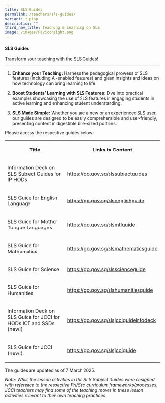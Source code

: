 ```yaml
---
title: SLS Guides
permalink: /teachers/sls-guides/
variant: tiptap
description: ""
third_nav_title: Teaching & Learning on SLS
image: /images/FaviconLight.png
---
```

<h4>SLS Guides</h4>
<p>Transform your teaching with the SLS Guides!</p>
<hr>
<ol>
<li>
<p><strong>Enhance your Teaching: </strong>Harness the pedagogical prowess
of SLS features (including AI-enabled features) and glean insights and
ideas on how technology can bring learning to life.</p>
</li>
<li>
<p><strong>Boost Students’ Learning with SLS Features:</strong> Dive into
practical examples showcasing the use of SLS features in engaging students
in active learning and enhancing student understanding.</p>
</li>
<li>
<p><strong>SLS Made Simple:</strong> Whether you are a new or an experienced
SLS user, our guides are designed to be easily comprehensible and user-friendly,
presenting content in digestible bite-sized portions.</p>
</li>
</ol>
<p>Please access the respective guides below:</p>
<table style="minWidth: 50px">
<colgroup>
<col>
<col>
</colgroup>
<tbody>
<tr>
<th rowspan="1" colspan="1">
<p>Title</p>
</th>
<th rowspan="1" colspan="1">
<p>Links to Content</p>
</th>
</tr>
<tr>
<td rowspan="1" colspan="1">
<p>Information Deck on SLS Subject Guides for IP HODs</p>
</td>
<td rowspan="1" colspan="1">
<p><a href="https://go.gov.sg/slssubjectguides" rel="noopener noreferrer nofollow" target="_blank">https://go.gov.sg/slssubjectguides</a>
</p>
</td>
</tr>
<tr>
<td rowspan="1" colspan="1">
<p>SLS Guide for English Language</p>
</td>
<td rowspan="1" colspan="1">
<p><a href="https://go.gov.sg/slsenglishguide" rel="noopener noreferrer nofollow" target="_blank">https://go.gov.sg/slsenglishguide</a>
</p>
</td>
</tr>
<tr>
<td rowspan="1" colspan="1">
<p>SLS Guide for Mother Tongue Languages</p>
</td>
<td rowspan="1" colspan="1">
<p><a href="https://go.gov.sg/slsmtlguide" rel="noopener noreferrer nofollow" target="_blank">https://go.gov.sg/slsmtlguide</a>
</p>
</td>
</tr>
<tr>
<td rowspan="1" colspan="1">
<p>SLS Guide for Mathematics</p>
</td>
<td rowspan="1" colspan="1">
<p><a href="https://go.gov.sg/slsmathematicsguide" rel="noopener noreferrer nofollow" target="_blank">https://go.gov.sg/slsmathematicsguide</a>
</p>
</td>
</tr>
<tr>
<td rowspan="1" colspan="1">
<p>SLS Guide for Science</p>
</td>
<td rowspan="1" colspan="1">
<p><a href="https://go.gov.sg/slsscienceguide" rel="noopener noreferrer nofollow" target="_blank">https://go.gov.sg/slsscienceguide</a>
</p>
</td>
</tr>
<tr>
<td rowspan="1" colspan="1">
<p>SLS Guide for Humanities</p>
</td>
<td rowspan="1" colspan="1">
<p><a href="https://go.gov.sg/slshumanitiesguide" rel="noopener noreferrer nofollow" target="_blank">https://go.gov.sg/slshumanitiesguide</a>
</p>
</td>
</tr>
<tr>
<td rowspan="1" colspan="1">
<p>Information Deck on SLS Guide for JCCI for HODs ICT and SSDs (new!)</p>
</td>
<td rowspan="1" colspan="1">
<p><a href="https://go.gov.sg/slsjcciguideinfodeck" rel="noopener noreferrer nofollow" target="_blank">https://go.gov.sg/slsjcciguideinfodeck</a>
</p>
</td>
</tr>
<tr>
<td rowspan="1" colspan="1">
<p>SLS Guide for JCCI (new!)</p>
</td>
<td rowspan="1" colspan="1">
<p><a href="https://go.gov.sg/slsjcciguide" rel="noopener noreferrer nofollow" target="_blank">https://go.gov.sg/slsjcciguide</a>&nbsp;</p>
</td>
</tr>
</tbody>
</table>
<p>The guides are updated as of 7 March 2025.</p>
<p><em>Note: While the lesson activities in the SLS Subject Guides were designed with reference to the respective Pri/Sec curriculum frameworks/processes, JCCI teachers may find some of the teaching moves in these lesson activities relevant to their own teaching practices.</em>
</p>
<p></p>